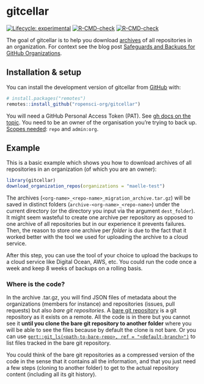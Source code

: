 
<!-- README.md is generated from README.Rmd. Please edit that file -->

# gitcellar

<!-- badges: start -->

[![Lifecycle:
experimental](https://img.shields.io/badge/lifecycle-experimental-orange.svg)](https://lifecycle.r-lib.org/articles/stages.html#experimental)
[![R-CMD-check](https://github.com/ropensci-org/gitcellar/workflows/R-CMD-check/badge.svg)](https://github.com/ropensci-org/gitcellar/actions)
[![R-CMD-check](https://github.com/ropensci-org/gitcellar/actions/workflows/R-CMD-check.yaml/badge.svg)](https://github.com/ropensci-org/gitcellar/actions/workflows/R-CMD-check.yaml)
<!-- badges: end -->

The goal of gitcellar is to help you download
[archives](https://docs.github.com/en/repositories/archiving-a-github-repository/backing-up-a-repository)
of all repositories in an organization. For context see the blog post
[Safeguards and Backups for GitHub
Organizations](https://ropensci.org/blog/2022/03/22/safeguards-and-backups-for-github-organizations/).

## Installation & setup

You can install the development version of gitcellar from
[GitHub](https://github.com/) with:

``` r
# install.packages("remotes")
remotes::install_github("ropensci-org/gitcellar")
```

You will need a GitHub Personal Access Token (PAT). See [gh docs on the
topic](https://gh.r-lib.org/articles/managing-personal-access-tokens.html).
You need to be an owner of the organisation you’re trying to back up.
[Scopes
needed](https://docs.github.com/en/migrations/using-ghe-migrator/exporting-migration-data-from-githubcom):
`repo` and `admin:org`.

## Example

This is a basic example which shows you how to download archives of all
repositories in an organization (of which you are an owner):

``` r
library(gitcellar)
download_organization_repos(organizations = "maelle-test")
```

The archives (`<org-name>_<repo-name>_migration_archive.tar.gz`) will be
saved in distinct folders (`archive-<org-name>_<repo-name>`) under the
current directory (or the directory you input via the argument
`dest_folder`). It might seem wasteful to create one archive per
repository as opposed to one archive of all repositories but in our
experience it prevents failures. Then, the reason to store one archive
per *folder* is due to the fact that it worked better with the tool we
used for uploading the archive to a cloud service.

After this step, you can use the tool of your choice to upload the
backups to a cloud service like Digital Ocean, AWS, etc. You could run
the code once a week and keep 8 weeks of backups on a rolling basis.

### Where is the code?

In the archive .tar.gz, you will find JSON files of metadata about the
organizations (members for instance) and repositories (issues, pull
requests) but also *bare git repositories*. A [bare git
repository](https://www.theserverside.com/blog/Coffee-Talk-Java-News-Stories-and-Opinions/What-is-a-bare-git-repository)
is a git repository as it exists on a remote. All the code is in there
but you cannot see it **until you clone the bare git repository to
another folder** where you will be able to see the files because by
default the clone is not bare. Or you can use
[`gert::git_ls(<path-to-bare-repo>, ref = "<default-branch>")`](https://docs.ropensci.org/gert/reference/git_commit.html)
to list files tracked in the bare git repository.

You could think of the bare git repositories as a compressed version of
the code in the sense that it contains all the information, and that you
just need a few steps (cloning to another folder) to get to the actual
repository content (including all its git history).
